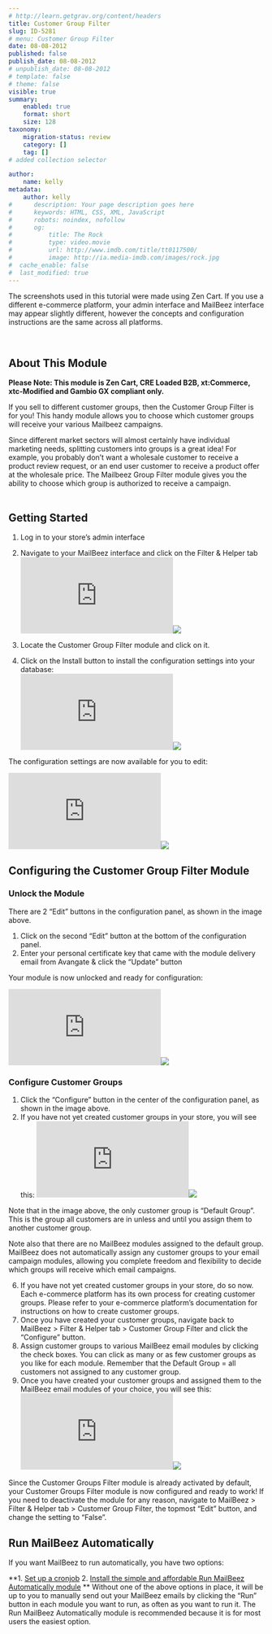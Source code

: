 ```yaml
---
# http://learn.getgrav.org/content/headers
title: Customer Group Filter
slug: ID-5281
# menu: Customer Group Filter
date: 08-08-2012
published: false
publish_date: 08-08-2012
# unpublish_date: 08-08-2012
# template: false
# theme: false
visible: true
summary:
    enabled: true
    format: short
    size: 128
taxonomy:
    migration-status: review
    category: []
    tag: []
# added collection selector

author:
    name: kelly
metadata:
    author: kelly
#      description: Your page description goes here
#      keywords: HTML, CSS, XML, JavaScript
#      robots: noindex, nofollow
#      og:
#          title: The Rock
#          type: video.movie
#          url: http://www.imdb.com/title/tt0117500/
#          image: http://ia.media-imdb.com/images/rock.jpg
#  cache_enable: false
#  last_modified: true
---
```


The screenshots used in this tutorial were made using Zen Cart. If you use a different e-commerce platform, your admin interface and MailBeez interface may appear slightly different, however the concepts and configuration instructions are the same across all platforms.

 

## About This Module

**Please Note: This module is Zen Cart, CRE Loaded B2B, xt:Commerce, xtc-Modified and Gambio GX compliant only.**

If you sell to different customer groups, then the Customer Group Filter is for you! This handy module allows you to choose which customer groups will receive your various Mailbeez campaigns.

Since different market sectors will almost certainly have individual marketing needs, splitting customers into groups is a great idea! For example, you probably don’t want a wholesale customer to receive a product review request, or an end user customer to receive a product offer at the wholesale price. The Mailbeez Group Filter module gives you the ability to choose which group is authorized to receive a campaign.  
  

## Getting Started

1. Log in to your store’s admin interface
2. Navigate to your MailBeez interface and click on the Filter & Helper tab
[![](http://localhost/wordpress_mailbeez_EOL/wp-content/themes/awake/lib/scripts/timthumb/thumb.php?src=http://www.mailbeez.com/images/doc/common_images/filter_tab.png&w=270&h=85&zc=1&q=100 "Filter & Helper Tab")](http://www.mailbeez.com/images/doc/common_images/filter_tab.png "Filter & Helper Tab")![](http://localhost/wordpress_mailbeez_EOL/wp-content/themes/awake/images/shortcodes/image_shadow.png)

4. Locate the Customer Group Filter module and click on it.
5. Click on the Install button to install the configuration settings into your database:  
[![](http://localhost/wordpress_mailbeez_EOL/wp-content/themes/awake/lib/scripts/timthumb/thumb.php?src=http://www.mailbeez.com/images/doc/filterbeez/filter_check_group/customer_group_filter_config1.png&w=175&h=82&zc=1&q=100 "Install Configuration Settings into your Database")](http://www.mailbeez.com/images/doc/filterbeez/filter_check_group/customer_group_filter_config1.png "Install Configuration Settings into your Database")![](http://localhost/wordpress_mailbeez_EOL/wp-content/themes/awake/images/shortcodes/image_shadow.png)

The configuration settings are now available for you to edit:

[![](http://localhost/wordpress_mailbeez_EOL/wp-content/themes/awake/lib/scripts/timthumb/thumb.php?src=http://www.mailbeez.com/images/doc/filterbeez/filter_check_group/customer_group_filter_config2.png&w=175&h=270&zc=1&q=100 "Customer Group Filter Configuration Settings")](http://www.mailbeez.com/images/doc/filterbeez/filter_check_group/customer_group_filter_config2.png "Customer Group Filter Configuration Settings")![](http://localhost/wordpress_mailbeez_EOL/wp-content/themes/awake/images/shortcodes/image_shadow.png)

## Configuring the Customer Group Filter Module

### Unlock the Module

There are 2 “Edit” buttons in the configuration panel, as shown in the image above.

1. Click on the second “Edit” button at the bottom of the configuration panel.
2. Enter your personal certificate key that came with the module delivery email from Avangate & click the “Update” button

Your module is now unlocked and ready for configuration:

[![](http://localhost/wordpress_mailbeez_EOL/wp-content/themes/awake/lib/scripts/timthumb/thumb.php?src=http://www.mailbeez.com/images/doc/filterbeez/filter_check_group/customer_group_filter_config3.png&w=175&h=266&zc=1&q=100 "Customer Group Filter Configuration Panel")](http://www.mailbeez.com/images/doc/filterbeez/filter_check_group/customer_group_filter_config3.png "Customer Group Filter Configuration Panel")![](http://localhost/wordpress_mailbeez_EOL/wp-content/themes/awake/images/shortcodes/image_shadow.png)

### Configure Customer Groups

1. Click the “Configure” button in the center of the configuration panel, as shown in the image above.
2. If you have not yet created customer groups in your store, you will see this:
[![](http://localhost/wordpress_mailbeez_EOL/wp-content/themes/awake/lib/scripts/timthumb/thumb.php?src=http://www.mailbeez.com/images/doc/filterbeez/filter_check_group/customer_group_filter_config4.png&w=270&h=129&zc=1&q=100 "Unconfigured Customer Groups Panel")](http://www.mailbeez.com/images/doc/filterbeez/filter_check_group/customer_group_filter_config4.png "Unconfigured Customer Groups Panel")![](http://localhost/wordpress_mailbeez_EOL/wp-content/themes/awake/images/shortcodes/image_shadow.png)

Note that in the image above, the only customer group is “Default Group”. This is the group all customers are in unless and until you assign them to another customer group.

Note also that there are no MailBeez modules assigned to the default group. MailBeez does not automatically assign any customer groups to your email campaign modules, allowing you complete freedom and flexibility to decide which groups will receive which email campaigns.

6. If you have not yet created customer groups in your store, do so now. Each e-commerce platform has its own process for creating customer groups. Please refer to your e-commerce platform’s documentation for instructions on how to create customer groups.
7. Once you have created your customer groups, navigate back to MailBeez > Filter & Helper tab > Customer Group Filter and click the “Configure” button.
8. Assign customer groups to various MailBeez email modules by clicking the check boxes. You can click as many or as few customer groups as you like for each module. Remember that the Default Group = all customers not assigned to any customer group.
9. Once you have created your customer groups and assigned them to the MailBeez email modules of your choice, you will see this:
[![](http://localhost/wordpress_mailbeez_EOL/wp-content/themes/awake/lib/scripts/timthumb/thumb.php?src=http://www.mailbeez.com/images/doc/filterbeez/filter_check_group/customer_group_filter_config5.png&w=270&h=129&zc=1&q=100 "Configured Customer Groups Panel")](http://www.mailbeez.com/images/doc/filterbeez/filter_check_group/customer_group_filter_config5.png "Configured Customer Groups Panel")![](http://localhost/wordpress_mailbeez_EOL/wp-content/themes/awake/images/shortcodes/image_shadow.png)


Since the Customer Groups Filter module is already activated by default, your Customer Groups Filter module is now configured and ready to work! If you need to deactivate the module for any reason, navigate to MailBeez > Filter & Helper tab > Customer Group Filter, the topmost “Edit” button, and change the setting to “False”.



## Run MailBeez Automatically

If you want MailBeez to run automatically, you have two options:

**1. [Set up a cronjob](http://www.mailbeez.com/documentation/installation/config/advanced-configuration/)
2. [Install the simple and affordable Run MailBeez Automatically module](http://www.mailbeez.com/documentation/configbeez/config_cron_simple/)
**
Without one of the above options in place, it will be up to you to manually send out your MailBeez emails by clicking the “Run” button in each module you want to run, as often as you want to run it. The Run MailBeez Automatically module is recommended because it is for most users the easiest option.
